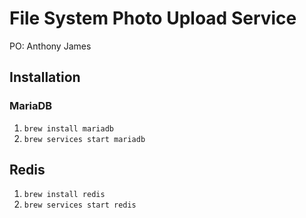 
File System Photo Upload Service
===================

PO: Anthony James

## Installation

### MariaDB
  1. `brew install mariadb`
  1. `brew services start mariadb`

## Redis
  1. `brew install redis`
  1. `brew services start redis`